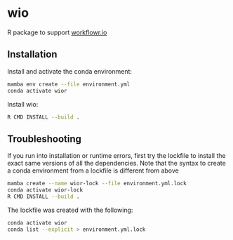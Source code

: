# wio

R package to support [workflowr.io](https://github.com/workflowr/workflowr.io)

## Installation

Install and activate the conda environment:

```sh
mamba env create --file environment.yml
conda activate wior
```

Install wio:

```sh
R CMD INSTALL --build .
```

## Troubleshooting

If you run into installation or runtime errors, first try the lockfile to
install the exact same versions of all the dependencies. Note that the syntax to
create a conda environment from a lockfile is different from above

```sh
mamba create --name wior-lock --file environment.yml.lock
conda activate wior-lock
R CMD INSTALL --build .
```

The lockfile was created with the following:

```sh
conda activate wior
conda list --explicit > environment.yml.lock
```
